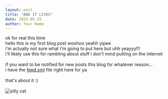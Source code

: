 ```yaml
---
layout: post
title: "AND IT LIVES"
date: 2025-05-25
author: Your Name
---
```

ok for real this time <br>
hello this is my first blog post woohoo yeahh yipee 
<br>
i'm actually not sure what i'm going to put here but uhh yeayyy!!! 
<br>
i'll likely use this for rambling about stuff i don't mind putting on the internet 
<br>
<br>
if you want to be notified for new posts this blog for whatever reason...
<br>
i have the [feed.xml](https://typhnol.github.io/feed.xml) file right here for ya
<br>
<br>
that's about it :)
<br>
<br>
![silly cat](https://file.garden/Zlk30agh4hF11eOU/blogimages/sillycat.png)

